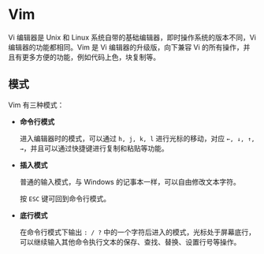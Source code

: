 # Vim

Vi 编辑器是 Unix 和 Linux 系统自带的基础编辑器，即时操作系统的版本不同，Vi 编辑器的功能都相同。Vim 是 Vi 编辑器的升级版，向下兼容 Vi 的所有操作，并且有更多方便的功能，例如代码上色，块复制等。

## 模式

Vim 有三种模式：

- **命令行模式**

  进入编辑器时的模式，可以通过 `h, j, k, l` 进行光标的移动，对应 `←, ↓, ↑, →`，并且可以通过快捷键进行复制和粘贴等功能。

- **插入模式**

  普通的输入模式，与 Windows 的记事本一样，可以自由修改文本字符。

  按 `ESC` 键可回到命令行模式。

- **底行模式**

  在命令行模式下输出 `: / ?` 中的一个字符后进入的模式，光标处于屏幕底行，可以继续输入其他命令执行文本的保存、查找、替换、设置行号等操作。
